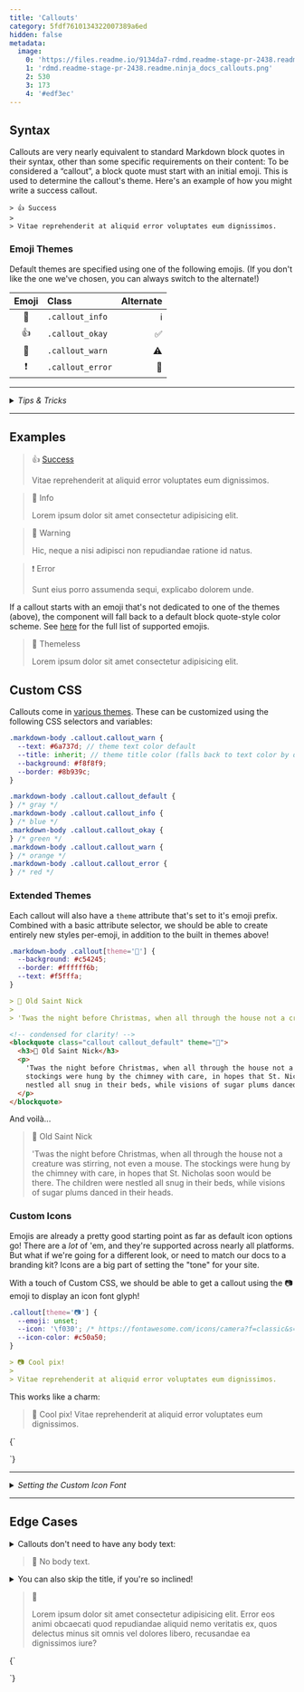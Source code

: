 ```yaml
---
title: 'Callouts'
category: 5fdf7610134322007389a6ed
hidden: false
metadata:
  image:
    0: 'https://files.readme.io/9134da7-rdmd.readme-stage-pr-2438.readme.ninja_docs_callouts.png'
    1: 'rdmd.readme-stage-pr-2438.readme.ninja_docs_callouts.png'
    2: 530
    3: 173
    4: '#edf3ec'
---
```


## Syntax

Callouts are very nearly equivalent to standard Markdown block quotes in their syntax, other than some specific requirements on their content: To be considered a “callout”, a block quote must start with an initial emoji. This is used to determine the callout's theme. Here's an example of how you might write a success callout.

```
> 👍 Success
>
> Vitae reprehenderit at aliquid error voluptates eum dignissimos.
```

### Emoji Themes

Default themes are specified using one of the following emojis. (If you don't like the one we've chosen, you can always switch to the alternate!)

| Emoji | Class            | Alternate |
| :---: | :--------------- | --------: |
|  📘   | `.callout_info`  |        ℹ️ |
|  👍   | `.callout_okay`  |        ✅ |
|  🚧   | `.callout_warn`  |        ⚠️ |
|  ❗️   | `.callout_error` |        🛑 |

<hr />
<details>
  <summary><em>Tips & Tricks </em></summary><br />

If you have a block quote that starts with an initial emoji which _should not_ be rendered as a ReadMe callout, just bold the emoji. It's a bit of a hack for sure, but it's easy enough, and hey: it works! So this:

```
> **👋** Lorem ipsum dolor sit amet consectetur adipisicing elit.
```

Renders to a plain ol' block quote:

> **👋** Lorem ipsum dolor sit amet consectetur adipisicing elit.

</details><hr />

## Examples

> 👍 [Success](#edge-cases)
>
> Vitae reprehenderit at aliquid error voluptates eum dignissimos.

> 📘 Info
>
> Lorem ipsum dolor sit amet consectetur adipisicing elit.

> 🚧 Warning
>
> Hic, neque a nisi adipisci non repudiandae ratione id natus.

> ❗️ Error
>
> Sunt eius porro assumenda sequi, explicabo dolorem unde.

If a callout starts with an emoji that's not dedicated to one of the themes (above), the component will fall back to a default block quote-style color scheme. See [here](https://unicode.org/Public/emoji/14.0/emoji-test.txt) for the full list of supported emojis.

> 🥇 Themeless
>
> Lorem ipsum dolor sit amet consectetur adipisicing elit.

## Custom CSS

Callouts come in [various themes](#section--examples-). These can be customized using the following CSS selectors and variables:

```scss CSS Variables
.markdown-body .callout.callout_warn {
  --text: #6a737d; // theme text color default
  --title: inherit; // theme title color (falls back to text color by default)
  --background: #f8f8f9;
  --border: #8b939c;
}
```

```scss Theme Selectors
.markdown-body .callout.callout_default {
} /* gray */
.markdown-body .callout.callout_info {
} /* blue */
.markdown-body .callout.callout_okay {
} /* green */
.markdown-body .callout.callout_warn {
} /* orange */
.markdown-body .callout.callout_error {
} /* red */
```

### Extended Themes

Each callout will also have a `theme` attribute that's set to it's emoji prefix. Combined with a basic attribute selector, we should be able to create entirely new styles per-emoji, in addition to the built in themes above!

```css Custom CSS
.markdown-body .callout[theme='🎅'] {
  --background: #c54245;
  --border: #ffffff6b;
  --text: #f5fffa;
}
```

```markdown Markdown Syntax
> 🎅 Old Saint Nick
>
> 'Twas the night before Christmas, when all through the house not a creature was stirring, not even a mouse. The stockings were hung by the chimney with care, in hopes that St. Nicholas soon would be there. The children were nestled all snug in their beds, while visions of sugar plums danced in their heads.
```

```html Generated HTML
<!-- condensed for clarity! -->
<blockquote class="callout callout_default" theme="🎅">
  <h3>🎅 Old Saint Nick</h3>
  <p>
    'Twas the night before Christmas, when all through the house not a creature was stirring, not even a mouse. The
    stockings were hung by the chimney with care, in hopes that St. Nicholas soon would be there. The children were
    nestled all snug in their beds, while visions of sugar plums danced in their heads.
  </p>
</blockquote>
```

And voilà...

> 🎅 Old Saint Nick
>
> 'Twas the night before Christmas, when all through the house not a creature was stirring, not even a mouse. The stockings were hung by the chimney with care, in hopes that St. Nicholas soon would be there. The children were nestled all snug in their beds, while visions of sugar plums danced in their heads.

### Custom Icons

Emojis are already a pretty good starting point as far as default icon options go! There are a _lot_ of 'em, and they're supported across nearly all platforms. But what if we're going for a different look, or need to match our docs to a branding kit? Icons are a big part of setting the "tone" for your site.

With a touch of Custom CSS, we should be able to get a callout using the 📷 emoji to display an icon font glyph!

```css Custom CSS
.callout[theme='📷'] {
  --emoji: unset;
  --icon: '\f030'; /* https://fontawesome.com/icons/camera?f=classic&s=solid */
  --icon-color: #c50a50;
}
```

```Markdown Syntax
> 📷 Cool pix!
>
> Vitae reprehenderit at aliquid error voluptates eum dignissimos.
```

This works like a charm:

<div id="my-theme">

> 📸 Cool pix!
> Vitae reprehenderit at aliquid error voluptates eum dignissimos.

<HTMLBlock>{`

<style>
#my-theme .callout[theme=📸] {
  --emoji: unset;
  --icon: \"\";
}
#my-theme .callout[theme=📷],
#my-theme .callout[theme=📸] {
  --icon-color: #c50a50;
  --border: var(--icon-color);
  --title: var(--icon-color);
}
summary {
  outline: none;
  user-select: none;
}
</style>`}
</HTMLBlock>

</div>

<hr />
<details>
  <summary><em>Setting the Custom Icon Font</em></summary><br />

The custom icon font defaults to `FontAwesome`, but you can use any font family available on the page by setting the `--icon-font` variable!

```css
.callout[theme='📷'] {
  --icon-font: 'Font Awesome 6 Pro';
}
```

</details>
<hr />

## Edge Cases

<details>
  <summary>Callouts don't need to have any body text:</summary><br />

```
> 🥇  No body text.
```

</details>

> 🥇 No body text.

<details>
  <summary>You can also skip the title, if you're so inclined!</summary><br />

```
> 🥈
>
> Lorem ipsum dolor sit amet consectetur adipisicing elit. Error eos animi obcaecati quod repudiandae aliquid nemo veritatis ex, quos delectus minus sit omnis vel dolores libero, recusandae ea dignissimos iure?
```

</details>

> 🥈
>
> Lorem ipsum dolor sit amet consectetur adipisicing elit. Error eos animi obcaecati quod repudiandae aliquid nemo veritatis ex, quos delectus minus sit omnis vel dolores libero, recusandae ea dignissimos iure?

<HTMLBlock>{`

<style>
.markdown-body .callout[theme=\"🎅\"] {
  --background: #c50a4f;
  --border: #ffffff6b;
  --text: #f5fffa;
}
</style>`}
</HTMLBlock>
